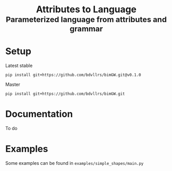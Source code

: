 <div align="center">
    <h1>Attributes to Language<br><small>Parameterized language from attributes and grammar</small></h1>
</div>

# Setup
Latest stable
```
pip install git+https://github.com/bdvllrs/bimGW.git@v0.1.0
```
Master
```
pip install git+https://github.com/bdvllrs/bimGW.git
```

# Documentation
To do

# Examples 
Some examples can be found in `examples/simple_shapes/main.py`
